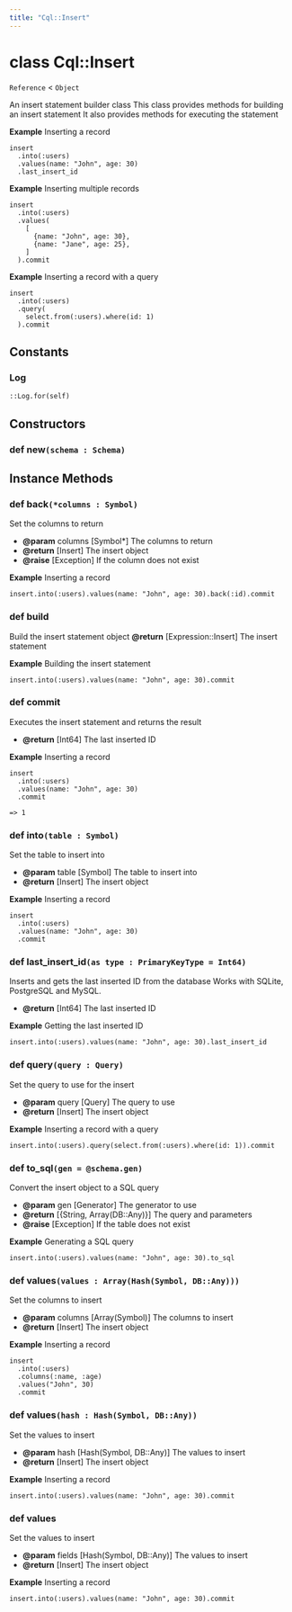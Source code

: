 ```yaml
---
title: "Cql::Insert"
---
```


# class Cql::Insert

`Reference` < `Object`

An insert statement builder class
This class provides methods for building an insert statement
It also provides methods for executing the statement

**Example** Inserting a record

```crystal
insert
  .into(:users)
  .values(name: "John", age: 30)
  .last_insert_id
```

**Example** Inserting multiple records

```crystal
insert
  .into(:users)
  .values(
    [
      {name: "John", age: 30},
      {name: "Jane", age: 25},
    ]
  ).commit
```

**Example** Inserting a record with a query

```crystal
insert
  .into(:users)
  .query(
    select.from(:users).where(id: 1)
  ).commit
```

## Constants

### Log

```crystal
::Log.for(self)
```

## Constructors

### def new`(schema : Schema)`

## Instance Methods

### def back`(*columns : Symbol)`

Set the columns to return

- **@param** columns [Symbol*] The columns to return
- **@return** [Insert] The insert object
- **@raise** [Exception] If the column does not exist

**Example** Inserting a record

```crystal
insert.into(:users).values(name: "John", age: 30).back(:id).commit
```

### def build

Build the insert statement object
**@return** [Expression::Insert] The insert statement

**Example** Building the insert statement

```crystal
insert.into(:users).values(name: "John", age: 30).commit
```

### def commit

Executes the insert statement and returns the result

- **@return** [Int64] The last inserted ID

**Example** Inserting a record

```crystal
insert
  .into(:users)
  .values(name: "John", age: 30)
  .commit

=> 1
```

### def into`(table : Symbol)`

Set the table to insert into

- **@param** table [Symbol] The table to insert into
- **@return** [Insert] The insert object

**Example** Inserting a record

```crystal
insert
  .into(:users)
  .values(name: "John", age: 30)
  .commit
```

### def last_insert_id`(as type : PrimaryKeyType = Int64)`

Inserts and gets the last inserted ID from the database
Works with SQLite, PostgreSQL and MySQL.

- **@return** [Int64] The last inserted ID

**Example** Getting the last inserted ID

```crystal
insert.into(:users).values(name: "John", age: 30).last_insert_id
```

### def query`(query : Query)`

Set the query to use for the insert

- **@param** query [Query] The query to use
- **@return** [Insert] The insert object

**Example** Inserting a record with a query

```crystal
insert.into(:users).query(select.from(:users).where(id: 1)).commit
```

### def to_sql`(gen = @schema.gen)`

Convert the insert object to a SQL query

- **@param** gen [Generator] The generator to use
- **@return** [{String, Array(DB::Any)}] The query and parameters
- **@raise** [Exception] If the table does not exist

**Example** Generating a SQL query

```crystal
insert.into(:users).values(name: "John", age: 30).to_sql
```

### def values`(values : Array(Hash(Symbol, DB::Any)))`

Set the columns to insert

- **@param** columns [Array(Symbol)] The columns to insert
- **@return** [Insert] The insert object

**Example** Inserting a record

```crystal
insert
  .into(:users)
  .columns(:name, :age)
  .values("John", 30)
  .commit
```

### def values`(hash : Hash(Symbol, DB::Any))`

Set the values to insert

- **@param** hash [Hash(Symbol, DB::Any)] The values to insert
- **@return** [Insert] The insert object

**Example** Inserting a record

```crystal
insert.into(:users).values(name: "John", age: 30).commit
```

### def values

Set the values to insert

- **@param** fields [Hash(Symbol, DB::Any)] The values to insert
- **@return** [Insert] The insert object

**Example** Inserting a record

```crystal
insert.into(:users).values(name: "John", age: 30).commit
```
